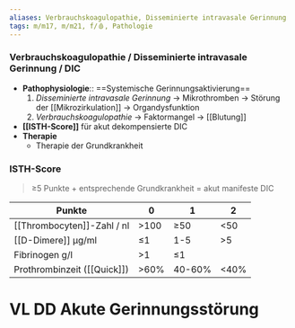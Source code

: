 ```yaml
---
aliases: Verbrauchskoagulopathie, Disseminierte intravasale Gerinnung
tags: m/m17, m/m21, f/🩸, Pathologie
---
```

### Verbrauchskoagulopathie / Disseminierte intravasale Gerinnung / DIC 
- **Pathophysiologie**:: ==Systemische Gerinnungsaktivierung==
	1. *Disseminierte intravasale Gerinnung* → Mikrothromben → Störung der [[Mikrozirkulation]] → Organdysfunktion
	2. *Verbrauchskoagulopathie* → Faktormangel → [[Blutung]]
- **[[ISTH-Score]]** für akut dekompensierte DIC
- **Therapie** 
	- Therapie der Grundkrankheit

### ISTH-Score
> ≥5 Punkte + entsprechende Grundkrankheit = akut manifeste DIC

Punkte|0|1|2
-|-|-|-
[[Thrombocyten]]-Zahl / nl|>100|≥50|<50
[[D-Dimere]] μg/ml|≤1|1-5|>5
Fibrinogen g/l|>1|≤1|
Prothrombinzeit ([[Quick]])|>60%|40-60%|<40%

# VL DD Akute Gerinnungsstörung